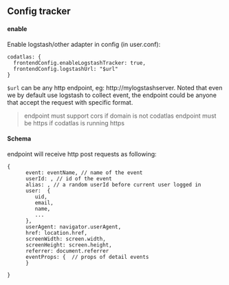 
## Config tracker

#### enable
Enable logstash/other adapter in config (in user.conf):
```
codatlas: {
  frontendConfig.enableLogstashTracker: true,
  frontendConfig.logstashUrl: "$url"
}
```
`$url` can be any http endpoint, eg:  http://mylogstashserver. Noted that even we by default use logstash to collect event, the endpoint could be anyone that accept the 
 request with specific format.

> endpoint must support cors if domain is not codatlas
> endpoint must be https if codatlas is running https

#### Schema
endpoint will receive http post requests as following:

```
{
      event: eventName, // name of the event
      userId: , // id of the event
      alias: , // a random userId before current user logged in
      user:  {
         uid, 
         email,
         name,
         ...
      },
      userAgent: navigator.userAgent,
      href: location.href, 
      screenWidth: screen.width,
      screenHeight: screen.height,
      referrer: document.referrer
      eventProps: {  // props of detail events
      }
      
}
```




